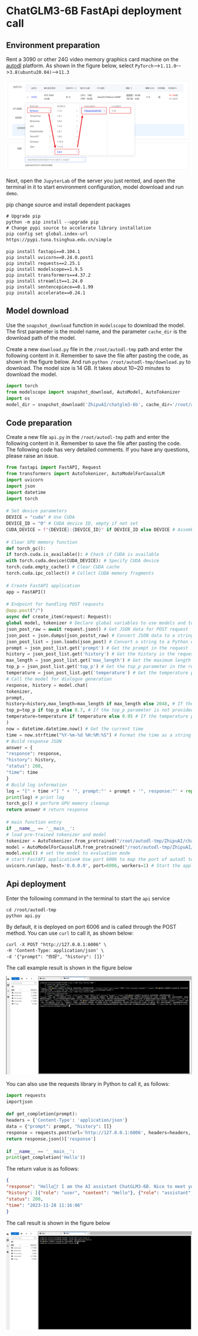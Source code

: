 # ChatGLM3-6B FastApi deployment call

## Environment preparation

Rent a 3090 or other 24G video memory graphics card machine on the [autodl](https://www.autodl.com/) platform. As shown in the figure below, select `PyTorch`-->`1.11.0`-->`3.8(ubuntu20.04)`-->`11.3`

![Alt ​​text](images/image-1.png)

Next, open the `JupyterLab` of the server you just rented, and open the terminal in it to start environment configuration, model download and run `demo`.

pip change source and install dependent packages

```shell
# Upgrade pip
python -m pip install --upgrade pip
# Change pypi source to accelerate library installation
pip config set global.index-url https://pypi.tuna.tsinghua.edu.cn/simple

pip install fastapi==0.104.1
pip install uvicorn==0.24.0.post1
pip install requests==2.25.1
pip install modelscope==1.9.5
pip install transformers==4.37.2
pip install streamlit==1.24.0
pip install sentencepiece==0.1.99
pip install accelerate==0.24.1
```
## Model download

Use the `snapshot_download` function in `modelscope` to download the model. The first parameter is the model name, and the parameter `cache_dir` is the download path of the model.

Create a new `download.py` file in the `/root/autodl-tmp` path and enter the following content in it. Remember to save the file after pasting the code, as shown in the figure below. And run `python /root/autodl-tmp/download.py` to download. The model size is 14 GB. It takes about 10~20 minutes to download the model.

```python
import torch
from modelscope import snapshot_download, AutoModel, AutoTokenizer
import os
model_dir = snapshot_download('ZhipuAI/chatglm3-6b', cache_dir='/root/autodl-tmp', revision='master')
```

## Code preparation

Create a new file `api.py` in the `/root/autodl-tmp` path and enter the following content in it. Remember to save the file after pasting the code. The following code has very detailed comments. If you have any questions, please raise an issue.

```python
from fastapi import FastAPI, Request
from transformers import AutoTokenizer, AutoModelForCausalLM
import uvicorn
import json
import datetime
import torch

# Set device parameters
DEVICE = "cuda" # Use CUDA
DEVICE_ID = "0" # CUDA device ID, empty if not set
CUDA_DEVICE = f"{DEVICE}:{DEVICE_ID}" if DEVICE_ID else DEVICE # Assemble CUDA device information

# Clear GPU memory function
def torch_gc():
if torch.cuda.is_available(): # Check if CUDA is available
with torch.cuda.device(CUDA_DEVICE): # Specify CUDA device
torch.cuda.empty_cache() # Clear CUDA cache
torch.cuda.ipc_collect() # Collect CUDA memory fragments

# Create FastAPI application
app = FastAPI()

# Endpoint for handling POST requests
@app.post("/")
async def create_item(request: Request):
global model, tokenizer # Declare global variables to use models and tokenizers inside functions
json_post_raw = await request.json() # Get JSON data for POST request
json_post = json.dumps(json_postst_raw) # Convert JSON data to a string
json_post_list = json.loads(json_post) # Convert a string to a Python object
prompt = json_post_list.get('prompt') # Get the prompt in the request
history = json_post_list.get('history') # Get the history in the request
max_length = json_post_list.get('max_length') # Get the maximum length in the request
top_p = json_post_list.get('top_p') # Get the top_p parameter in the request
temperature = json_post_list.get('temperature') # Get the temperature parameter in the request
# Call the model for dialogue generation
response, history = model.chat(
tokenizer,
prompt,
history=history,max_length=max_length if max_length else 2048, # If the maximum length is not provided, 2048 is used by default
top_p=top_p if top_p else 0.7, # If the top_p parameter is not provided, 0.7 is used by default
temperature=temperature if temperature else 0.95 # If the temperature parameter is not provided, 0.95 is used by default
)
now = datetime.datetime.now() # Get the current time
time = now.strftime("%Y-%m-%d %H:%M:%S") # Format the time as a string
# Build response JSON
answer = {
"response": response,
"history": history,
"status": 200,
"time": time
}
# Build log information
log = "[" + time +"] " + '", prompt:"' + prompt + '", response:"' + repr(response) + '"'
print(log) # print log
torch_gc() # perform GPU memory cleanup
return answer # return response

# main function entry
if __name__ == '__main__':
# load pre-trained tokenizer and model
tokenizer = AutoTokenizer.from_pretrained("/root/autodl-tmp/ZhipuAI/chatglm3-6b", trust_remote_code=True)
model = AutoModelForCausalLM.from_pretrained("/root/autodl-tmp/ZhipuAI/chatglm3-6b", trust_remote_code=True).to(torch.bfloat16).cuda()
model.eval() # set the model to evaluation mode
# start FastAPI application# Use port 6006 to map the port of autodl to the local, so that the api can be used locally
uvicorn.run(app, host='0.0.0.0', port=6006, workers=1) # Start the application on the specified port and host
```

## Api deployment

Enter the following command in the terminal to start the `api` service

```shell
cd /root/autodl-tmp
python api.py
```

By default, it is deployed on port 6006 and is called through the POST method. You can use `curl` to call it, as shown below:
```shell
curl -X POST "http://127.0.0.1:6006" \
-H 'Content-Type: application/json' \
-d '{"prompt": "你好", "history": []}'
```
The call example result is shown in the figure below

![Alt text](images/image-7.png)

You can also use the requests library in Python to call it, as follows:

```python
import requests
importjson

def get_completion(prompt):
headers = {'Content-Type': 'application/json'}
data = {"prompt": prompt, "history": []}
response = requests.post(url='http://127.0.0.1:6006', headers=headers, data=json.dumps(data))
return response.json()['response']

if __name__ == '__main__':
print(get_completion('Hello'))
```

The return value is as follows:

```json
{
"response": "Hello👋! I am the AI ​​assistant ChatGLM3-6B. Nice to meet you. Feel free to ask me any questions.",
"history": [{"role": "user", "content": "Hello"}, {"role": "assistant", "metadata": "", "content": "Hello👋! I am the AI ​​assistant ChatGLM3-6B. Nice to meet you. Feel free to ask me any questions. "}],
"status": 200,
"time": "2023-11-28 11:16:06"
}
```
The call result is shown in the figure below

![Alt ​​text](images/image-8.png)